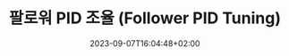 ---
title: "팔로워 PID 조율 (Follower PID Tuning)"
description: "로드러너를 사용하기 전 로봇에 맞게 시스템을 조율하는 방법을 다룹니다."
summary: ""
date: 2023-09-07T16:04:48+02:00
lastmod: 2023-09-07T16:04:48+02:00
draft: false
weight: 409
toc: true
seo:
  title: "" # custom title (optional)
  description: "" # custom description (recommended)
  canonical: "" # custom canonical URL (optional)
  robots: "" # custom robot tags (optional)
---